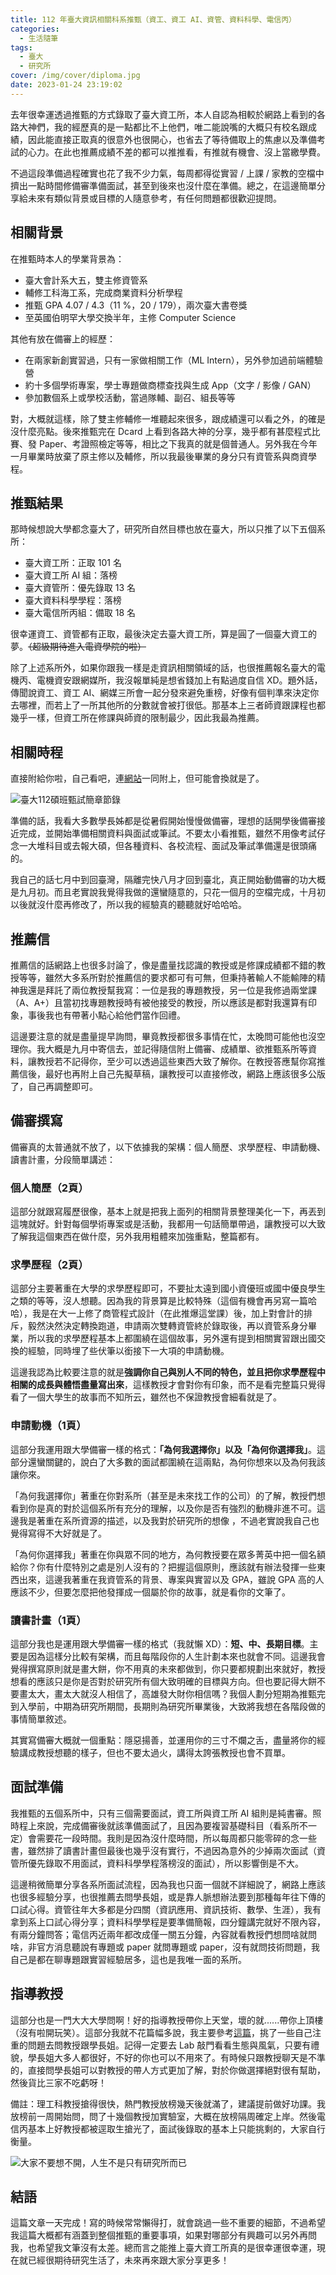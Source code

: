 ```yaml
---
title: 112 年臺大資訊相關科系推甄（資工、資工 AI、資管、資料科學、電信丙）
categories:
  - 生活隨筆
tags:
  - 臺大
  - 研究所
cover: /img/cover/diploma.jpg
date: 2023-01-24 23:19:02
---
```


去年很幸運透過推甄的方式錄取了臺大資工所，本人自認為相較於網路上看到的各路大神們，我的經歷真的是一點都比不上他們，唯二能說嘴的大概只有校名跟成績，因此能直接正取真的很意外也很開心，也省去了等待備取上的焦慮以及準備考試的心力。在此也推薦成績不差的都可以推推看，有推就有機會、沒上當繳學費。

不過這段準備過程確實也花了我不少力氣，每周都得從實習 / 上課 / 家教的空檔中擠出一點時間修備審準備面試，甚至到後來也沒什麼在準備。總之，在這邊簡單分享給未來有類似背景或目標的人隨意參考，有任何問題都很歡迎提問。

## 相關背景
在推甄時本人的學業背景為：
 - 臺大會計系大五，雙主修資管系
 - 輔修工科海工系，完成商業資料分析學程
 - 推甄 GPA 4.07 / 4.3（11 %，20 / 179），兩次臺大書卷獎
 - 至英國伯明罕大學交換半年，主修 Computer Science

其他有放在備審上的經歷：
 - 在兩家新創實習過，只有一家做相關工作（ML Intern），另外參加過前端體驗營
 - 約十多個學術專案，學士專題做商標查找與生成 App（文字 / 影像 / GAN）
 - 參加數個系上或學校活動，當過隊輔、副召、組長等等

對，大概就這樣，除了雙主修輔修一堆聽起來很多，跟成績還可以看之外，的確是沒什麼亮點。後來推甄完在 Dcard 上看到各路大神的分享，幾乎都有甚麼程式比賽、發 Paper、考證照檢定等等，相比之下我真的就是個普通人。另外我在今年一月畢業時放棄了原主修以及輔修，所以我最後畢業的身分只有資管系與商資學程。

## 推甄結果
那時候想說大學都念臺大了，研究所自然目標也放在臺大，所以只推了以下五個系所：

 - 臺大資工所：正取 101 名
 - 臺大資工所 AI 組：落榜
 - 臺大資管所：優先錄取 13 名
 - 臺大資料科學學程：落榜
 - 臺大電信所丙組：備取 18 名

很幸運資工、資管都有正取，最後決定去臺大資工所，算是圓了一個臺大資工的夢。~~（超級期待進入電資學院的啦）~~

除了上述系所外，如果你跟我一樣是走資訊相關領域的話，也很推薦報名臺大的電機丙、電機資安跟網媒所，我沒報單純是想省錢加上有點過度自信 XD。題外話，傳聞說資工、資工 AI、網媒三所會一起分發來避免重榜，好像有個判準來決定你去哪裡，而若上了一所其他所的分數就會被打很低。那基本上三者師資跟課程也都幾乎一樣，但資工所在修課與師資的限制最少，因此我最為推薦。

## 相關時程
直接附給你啦，自己看吧，連[網站](http://exam.aca.ntu.edu.tw/graf/)一同附上，但可能會換就是了。

![臺大112碩班甄試簡章節錄](/img/post/2023_01/112碩班簡章.png)

準備的話，我看大多數學長姊都是從暑假開始慢慢做備審，理想的話開學後備審接近完成，並開始準備相關資料與面試或筆試。不要太小看推甄，雖然不用像考試仔念一大堆科目或去報大碩，但各種資料、各校流程、面試及筆試準備還是很頭痛的。

我自己的話七月中到回臺灣，隔離完快八月才回到臺北，真正開始動備審的功大概是九月初。而且老實說我覺得我做的還蠻隨意的，只花一個月的空檔完成，十月初以後就沒什麼再修改了，所以我的經驗真的聽聽就好哈哈哈。

## 推薦信
推薦信的話網路上也很多討論了，像是盡量找認識的教授或是修課成績都不錯的教授等等，雖然大多系所對於推薦信的要求都可有可無，但秉持著輸人不能輸陣的精神我還是拜託了兩位教授幫我寫：一位是我的專題教授，另一位是我修過兩堂課（A、A+）且當初找專題教授時有被他接受的教授，所以應該是都對我還算有印象，事後我也有帶著小點心給他們當作回禮。

這邊要注意的就是盡量提早詢問，畢竟教授都很多事情在忙，太晚問可能他也沒空理你。我大概是九月中寄信去，並記得隨信附上備審、成績單、欲推甄系所等資料，讓教授若不記得你，至少可以透過這些東西大致了解你。在教授答應幫你寫推薦信後，最好也再附上自己先擬草稿，讓教授可以直接修改，網路上應該很多公版了，自己再調整即可。

## 備審撰寫
備審真的太普通就不放了，以下依據我的架構：個人簡歷、求學歷程、申請動機、讀書計畫，分段簡單講述：

### 個人簡歷（2頁）
這部分就跟寫履歷很像，基本上就是把我上面列的相關背景整理美化一下，再丟到這塊就好。針對每個學術專案或是活動，我都用一句話簡單帶過，讓教授可以大致了解我這個東西在做什麼，另外我用粗體來加強重點，整篇都有。

### 求學歷程（2頁）
這部分主要著重在大學的求學歷程即可，不要扯太遠到國小資優班或國中優良學生之類的等等，沒人想聽。因為我的背景算是比較特殊（這個有機會再另寫一篇哈哈），我是在大一上修了商管程式設計（在此推爆這堂課）後，加上對會計的排斥，毅然決然決定轉換跑道，申請兩次雙轉資管終於錄取後，再以資管系身分畢業，所以我的求學歷程基本上都圍繞在這個故事，另外還有提到相關實習跟出國交換的經驗，同時埋了些伏筆以銜接下一大項的申請動機。

這邊我認為比較要注意的就是**強調你自己與別人不同的特色，並且把你求學歷程中相關的成長與體悟盡量寫出來**，這樣教授才會對你有印象，而不是看完整篇只覺得看了一個大學生的故事而不知所云，雖然也不保證教授會細看就是了。

### 申請動機（1頁）
這部分我運用跟大學備審一樣的格式：**「為何我選擇你」以及「為何你選擇我」**。這部分還蠻關鍵的，說白了大多數的面試都圍繞在這兩點，為何你想來以及為何我該讓你來。

「為何我選擇你」著重在你對系所（甚至是未來找工作的公司）的了解，教授們想看到你是真的對於這個系所有充分的理解，以及你是否有強烈的動機非進不可。這邊我是著重在系所資源的描述，以及我對於研究所的想像 ，不過老實說我自己也覺得寫得不大好就是了。

「為何你選擇我」著重在你與眾不同的地方，為何教授要在眾多菁英中把一個名額給你？你有什麼特別之處是別人沒有的？把握這個原則，應該就有辦法發揮一些東西出來，這邊我著重在我資管系的背景、專案與實習以及 GPA，雖說 GPA 高的人應該不少，但要怎麼把他發揮成一個屬於你的故事，就是看你的文筆了。

### 讀書計畫（1頁）
這部分我也是運用跟大學備審一樣的格式（我就懶 XD）：**短、中、長期目標**。主要是因為這樣分比較有架構，而且每階段你的人生計劃本來也就會不同。這邊我會覺得撰寫原則就是畫大餅，你不用真的未來都做到，你只要都規劃出來就好，教授想看的應該只是你是否對於研究所有個大致明確的目標與方向。但也要記得大餅不要畫太大，畫太大就沒人相信了，高雄發大財你相信嗎？我個人劃分短期為推甄完到入學前，中期為研究所期間，長期則為研究所畢業後，大致將我想在各階段做的事情簡單敘述。

其實寫備審大概就一個重點：隱惡揚善，並運用你的三寸不爛之舌，盡量將你的經驗講成教授想聽的樣子，但也不要太過火，講得太誇張教授也會不買單。

## 面試準備
我推甄的五個系所中，只有三個需要面試，資工所與資工所 AI 組則是純書審。照時程上來說，完成備審後就該準備面試了，且因為要複習基礎科目（看系所不一定）會需要花一段時間。我則是因為沒什麼時間，所以每周都只能零碎的念一些書，雖然排了讀書計畫但最後也幾乎沒有實行，不過因為意外的少掉兩次面試（資管所優先錄取不用面試，資料科學學程落榜沒的面試），所以影響倒是不大。

這邊稍微簡單分享各系所面試流程，因為我也只面一個就不詳細說了，網路上應該也很多經驗分享，也很推薦去問學長姐，或是靠人脈想辦法要到那種每年往下傳的口試心得。資管往年大多都是分四關（資訊應用、資訊技術、數學、生涯），我有拿到系上口試心得分享；資料科學學程是要準備簡報，四分鐘講完就好不限內容，有兩分鐘問答；電信丙近兩年都改成僅一關五分鐘，內容就看教授們想問啥就問啥，非官方消息聽說有專題或 paper 就問專題或 paper，沒有就問技術問題，我自己是都在聊專題跟實習經驗居多，這也是我唯一面的系所。

## 指導教授
這部分也是一門大大大學問啊！好的指導教授帶你上天堂，壞的就......帶你上頂樓（沒有啦開玩笑）。這部分我就不花篇幅多說，我主要參考[這篇](https://www.dcard.tw/f/graduate_school/p/237992393)，挑了一些自己注重的問題去問教授跟學長姐。記得一定要去 Lab 敲門看看生態與風氣，只要有禮貌，學長姐大多人都很好，不好的你也可以不用來了。有時候只跟教授聊天是不準的，直接問學長姐可以對教授的帶人方式更加了解，對於你做選擇絕對很有幫助，然後貨比三家不吃虧呀！

備註：理工科教授搶得很快，熱門教授放榜幾天後就滿了，建議提前做好功課。我放榜前一周開始問，問了十幾個教授加實驗室，大概在放榜隔周確定上岸。然後電信丙基本上好教授都被逕取生搶光了，面試後錄取的基本上只能挑剩的，大家自行衡量。

![大家不要想不開，人生不是只有研究所而已](/img/post/2023_01/prof_meme.jpg)

## 結語
這篇文章一天完成！寫的時候常常懶得打，就會跳過一些不重要的細節，不過希望我這篇大概都有涵蓋到整個推甄的重要事項，如果對哪部分有興趣可以另外再問我，也希望我文筆沒有太差。總而言之能推上臺大資工所真的是很幸運很幸運，現在就已經很期待研究生活了，未來再來跟大家分享更多！